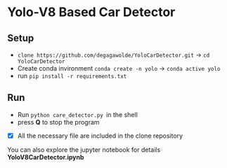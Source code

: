 # Yolo-V8 Based Car Detector

## Setup

* `clone https://github.com/degagawolde/YoloCarDetector.git`  -> `cd YoloCarDetector`
* Create conda invironment `conda create -n yolo` -> `conda active yolo`
* run `pip install -r requirements.txt`

## Run

* Run `python care_detector.py `in the shell
* press **Q** to stop the program

* [X] All the necessary file are included in the clone repository

You can also explore the jupyter notebook for details **YoloV8CarDetector.ipynb**
